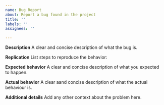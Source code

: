 ```yaml
---
name: Bug Report
about: Report a bug found in the project
title: ''
labels: ''
assignees: ''

---
```


**Description**
A clear and concise description of what the bug is.

**Replication**
List steps to reproduce the behavior:

**Expected behavior**
A clear and concise description of what you expected to happen.

**Actual behavior**
A clear aand concise description of what the actual behaviour is.

**Additional details**
Add any other context about the problem here.
